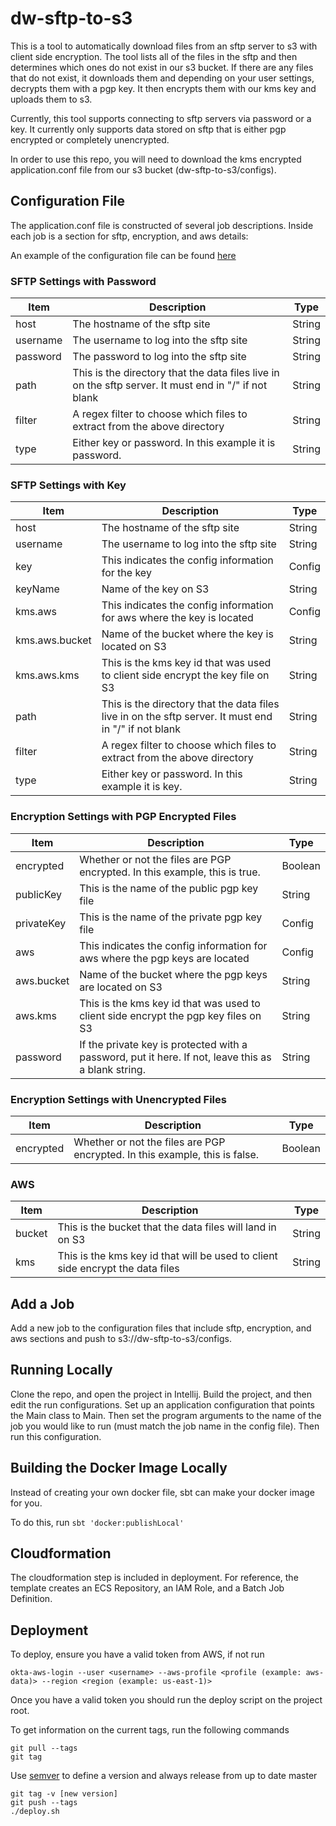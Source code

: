 
# dw-sftp-to-s3
This is a tool to automatically download files from an sftp server to s3 with client side encryption.  The tool lists all of the files in the sftp and then determines which ones do not exist in our s3 bucket.  If there are any files that do not exist, it downloads them and depending on your user settings, decrypts them with a pgp key.  It then encrypts them with our kms key and uploads them to s3.

Currently, this tool supports connecting to sftp servers via password or a key.  It currently only supports data stored on sftp that is either pgp encrypted or completely unencrypted.  

In order to use this repo, you will need to download the kms encrypted application.conf file from our s3 bucket (dw-sftp-to-s3/configs).  

## Configuration File
The application.conf file is constructed of several job descriptions.  Inside each job is a section for sftp, encryption, and aws details:

An example of the configuration file can be found [here](https://github.com/gilt/dw-sftp-to-s3/blob/master/src/main/resources/application.example.conf)

 
### SFTP Settings with Password
| Item | Description  | Type 
|--|--|--|
|host  | The hostname of the sftp site   | String
|username  | The username to log into the sftp site  | String
|password  | The password to log into the sftp site  | String
|path  | This is the directory that the data files live in on the sftp server.  It must end in "/" if not blank  | String
|filter  | A regex filter to choose which files to extract from the above directory  | String
|type  | Either key or password.  In this example it is password.| String

### SFTP Settings with Key
| Item | Description  | Type 
|--|--|--|
|host  | The hostname of the sftp site   | String
|username  | The username to log into the sftp site  | String
|key  | This indicates the config information for the key  | Config
|keyName  | Name of the key on S3  | String
|kms.aws  | This indicates the config information for aws where the key is located  | Config
|kms.aws.bucket  | Name of the bucket where the key is located on S3  | String
|kms.aws.kms  | This is the kms key id that was used to client side encrypt the key file on S3  | String
|path  | This is the directory that the data files live in on the sftp server.  It must end in "/" if not blank  | String
|filter  | A regex filter to choose which files to extract from the above directory  | String
|type  | Either key or password.  In this example it is key.| String


### Encryption Settings with PGP Encrypted Files
| Item | Description  | Type 
|--|--|--|
|encrypted  | Whether or not the files are PGP encrypted.  In this example, this is true.   | Boolean
|publicKey  | This is the name of the public pgp key file  | String
|privateKey  | This is the name of the private pgp key file  | Config
|aws  | This indicates the config information for aws where the pgp keys are located  | Config
|aws.bucket  | Name of the bucket where the pgp keys are located on S3  | String
|aws.kms  | This is the kms key id that was used to client side encrypt the pgp key files on S3  | String
|password  | If the private key is protected with a password, put it here.  If not, leave this as a blank string.  | String

### Encryption Settings with Unencrypted Files
| Item | Description  | Type 
|--|--|--|
|encrypted  | Whether or not the files are PGP encrypted.  In this example, this is false.   | Boolean


### AWS
| Item | Description  | Type 
|--|--|--|
|bucket  | This is the bucket that the data files will land in on S3   | String
|kms  | This is the kms key id that will be used to client side encrypt the data files   | String


## Add a Job
Add a new job to the configuration files that include sftp, encryption, and aws sections and push to s3://dw-sftp-to-s3/configs.

## Running Locally
Clone the repo, and open the project in Intellij.  Build the project, and then edit the run configurations.  Set up an application configuration that points the Main class to Main.  Then set the program arguments to the name of the job you would like to run (must match the job name in the config file).  Then run this configuration.

## Building the Docker Image Locally
Instead of creating your own docker file, sbt can make your docker image for you.

To do this, run `sbt 'docker:publishLocal'`

## Cloudformation
The cloudformation step is included in deployment.  For reference, the template creates an ECS Repository, an IAM Role, and a Batch Job Definition.


## Deployment

To deploy, ensure you have a valid token from AWS, if not run
```
okta-aws-login --user <username> --aws-profile <profile (example: aws-data)> --region <region (example: us-east-1)>
```
Once you have a valid token you should run the deploy script on the project root.

To get information on the current tags, run the following commands
```
git pull --tags
git tag
```

Use [semver](https://semver.org/) to define a version and always release from up to date master
```
git tag -v [new version]
git push --tags
./deploy.sh
```

